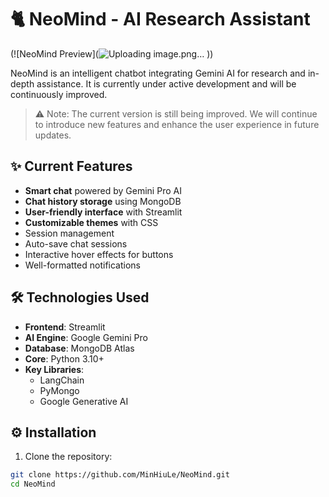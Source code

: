 # 🐈 NeoMind - AI Research Assistant  

(![NeoMind Preview](![Uploading image.png…]()
))  

NeoMind is an intelligent chatbot integrating Gemini AI for research and in-depth assistance. It is currently under active development and will be continuously improved.  
> ⚠️ Note: The current version is still being improved. We will continue to introduce new features and enhance the user experience in future updates.  

## ✨ Current Features  

- **Smart chat** powered by Gemini Pro AI  
- **Chat history storage** using MongoDB  
- **User-friendly interface** with Streamlit  
- **Customizable themes** with CSS  
- Session management  
- Auto-save chat sessions  
- Interactive hover effects for buttons  
- Well-formatted notifications  

## 🛠 Technologies Used  

- **Frontend**: Streamlit  
- **AI Engine**: Google Gemini Pro  
- **Database**: MongoDB Atlas  
- **Core**: Python 3.10+  
- **Key Libraries**:  
  - LangChain  
  - PyMongo  
  - Google Generative AI  

## ⚙️ Installation  

1. Clone the repository:  
```bash
git clone https://github.com/MinHiuLe/NeoMind.git
cd NeoMind
